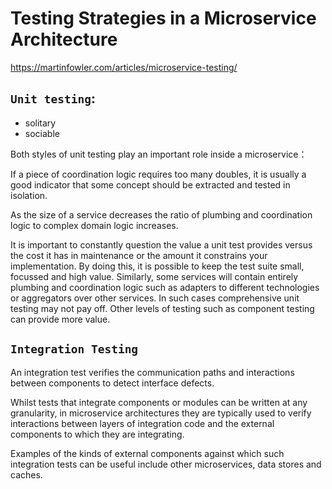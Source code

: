 # Testing Strategies in a Microservice Architecture 

https://martinfowler.com/articles/microservice-testing/

## `Unit testing`:

- solitary
- sociable
       
Both styles of unit testing play an important role inside a microservice：

If a piece of coordination logic requires too many doubles, it is usually a good indicator that some concept should be extracted and tested in isolation.

As the size of a service decreases the ratio of plumbing and coordination logic to complex domain logic increases.

It is important to constantly question the value a unit test provides versus the cost it has in maintenance or the amount it constrains your implementation. By doing this, it is possible to keep the test suite small, focussed and high value. Similarly, some services will contain entirely plumbing and coordination logic such as adapters to different technologies or aggregators over other services. In such cases comprehensive unit testing may not pay off. Other levels of testing such as component testing can provide more value.


## `Integration Testing`

An integration test verifies the communication paths and interactions between components to detect interface defects.

Whilst tests that integrate components or modules can be written at any granularity, in microservice architectures they are typically used to verify interactions between
layers of integration code and the external components to which they are integrating.

Examples of the kinds of external components against which such integration tests can be useful include other microservices, data stores and caches.
